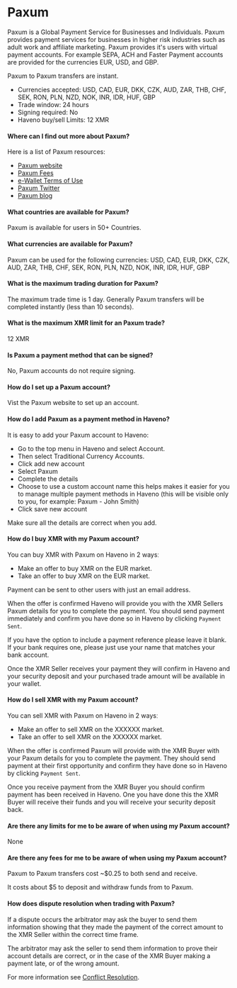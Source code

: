 # Paxum

Paxum is a Global Payment Service for Businesses and Individuals. Paxum provides payment services for businesses in higher risk industries such as adult work and affiliate marketing. Paxum provides it's users with virtual payment accounts. For example SEPA, ACH and Faster Payment accounts are provided for the currencies EUR, USD, and GBP.

Paxum to Paxum transfers are instant.

- Currencies accepted: USD, CAD, EUR, DKK, CZK, AUD, ZAR, THB, CHF, SEK, RON, PLN, NZD, NOK, INR, IDR, HUF, GBP
- Trade window: 24 hours
- Signing required: No
- Haveno buy/sell Limits: 12 XMR

#### Where can I find out more about Paxum?

Here is a list of Paxum resources:

- [Paxum website](https://paxum.com/)
- [Paxum Fees](https://www.paxum.com/fees)
- [e-Wallet Terms of Use](https://paxum.com/legal/ewallet-terms-of-use)
- [Paxum Twitter](https://twitter.com/paxuminc)
- [Paxum blog](https://paxumblog.com/)

#### What countries are available for Paxum?

Paxum is available for users in 50+ Countries.

#### What currencies are available for Paxum?

Paxum can be used for the following currencies: USD, CAD, EUR, DKK, CZK, AUD, ZAR, THB, CHF, SEK, RON, PLN, NZD, NOK, INR, IDR, HUF, GBP

#### What is the maximum trading duration for Paxum?

The maximum trade time is 1 day. Generally Paxum transfers will be completed instantly (less than 10 seconds).

#### What is the maximum XMR limit for an Paxum trade?

12 XMR

#### Is Paxum a payment method that can be signed?

No, Paxum accounts do not require signing.

#### How do I set up a Paxum account?

Vist the Paxum website to set up an account.

#### How do I add Paxum as a payment method in Haveno?

It is easy to add your Paxum account to Haveno:

- Go to the top menu in Haveno and select Account.
- Then select Traditional Currency Accounts.
- Click add new account
- Select Paxum
- Complete the details
- Choose to use a custom account name this helps makes it easier for you to manage multiple payment methods in Haveno (this will be visible only to you, for example: Paxum - John Smith)
- Click save new account

Make sure all the details are correct when you add.

#### How do I buy XMR with my Paxum account?

You can buy XMR with Paxum on Haveno in 2 waysː

- Make an offer to buy XMR on the EUR market.
- Take an offer to buy XMR on the EUR market.

Payment can be sent to other users with just an email address.

When the offer is confirmed Haveno will provide you with the XMR Sellers Paxum details for you to complete the payment. You should send payment immediately and confirm you have done so in Haveno by clicking `Payment Sent`.

If you have the option to include a payment reference please leave it blank. If your bank requires one, please just use your name that matches your bank account.

Once the XMR Seller receives your payment they will confirm in Haveno and your security deposit and your purchased trade amount will be available in your wallet.

#### How do I sell XMR with my Paxum account?

You can sell XMR with Paxum on Haveno in 2 waysː

- Make an offer to sell XMR on the XXXXXX market.
- Take an offer to sell XMR on the XXXXXX market.

When the offer is confirmed Paxum will provide with the XMR Buyer with your Paxum details for you to complete the payment. They should send payment at their first opportunity and confirm they have done so in Haveno by clicking `Payment Sent`.

Once you receive payment from the XMR Buyer you should confirm payment has been received in Haveno. One you have done this the XMR Buyer will receive their funds and you will receive your security deposit back.

#### Are there any limits for me to be aware of when using my Paxum account?

None

#### Are there any fees for me to be aware of when using my Paxum account?

Paxum to Paxum transfers cost ~$0.25 to both send and receive.

It costs about $5 to deposit and withdraw funds from to Paxum.

#### How does dispute resolution when trading with Paxum?

If a dispute occurs the arbitrator may ask the buyer to send them information showing that they made the payment of the correct amount to the XMR Seller within the correct time frame.

The arbitrator may ask the seller to send them information to prove their account details are correct, or in the case of the XMR Buyer making a payment late, or of the wrong amount.

For more information see [Conflict Resolution](../conflict-resolution.md).
